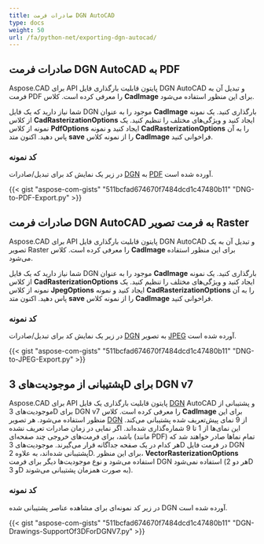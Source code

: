 ```yaml
---
title: صادرات فرمت DGN AutoCAD
type: docs
weight: 50
url: /fa/python-net/exporting-dgn-autocad/
---
```


## **صادرات فرمت DGN AutoCAD به PDF**

Aspose.CAD برای API پایتون قابلیت بارگذاری فایل DGN AutoCAD و تبدیل آن به فرمت PDF را معرفی کرده است. کلاس **CadImage** برای این منظور استفاده می‌شود.

شما نیاز دارید که یک فایل DGN موجود را به عنوان **CadImage** بارگذاری کنید. یک نمونه از کلاس **CadRasterizationOptions** ایجاد کنید و ویژگی‌های مختلف را تنظیم کنید. یک نمونه از کلاس **PdfOptions** ایجاد کنید و نمونه **CadRasterizationOptions** را به آن پاس دهید. اکنون متد **save** را از نمونه کلاس **CadImage** فراخوانی کنید.

### کد نمونه

در زیر یک نمایش کد برای تبدیل/صادرات [DGN](https://docs.fileformat.com/cad/dgn/) به [PDF](https://docs.fileformat.com/pdf/) آورده شده است.

{{< gist "aspose-com-gists" "511bcfad674670f7484dcd1c47480b11" "DNG-to-PDF-Export.py" >}}

## **صادرات فرمت DGN AutoCAD به فرمت تصویر Raster**

Aspose.CAD برای API پایتون قابلیت بارگذاری فایل DGN AutoCAD و تبدیل آن به یک تصویر Raster را معرفی کرده است. کلاس **CadImage** برای این منظور استفاده می‌شود.

شما نیاز دارید که یک فایل DGN موجود را به عنوان **CadImage** بارگذاری کنید. یک نمونه از کلاس **CadRasterizationOptions** ایجاد کنید و ویژگی‌های مختلف را تنظیم کنید. یک نمونه از کلاس **JpegOptions** ایجاد کنید و نمونه **CadRasterizationOptions** را به آن پاس دهید. اکنون متد **save** را از نمونه کلاس **CadImage** فراخوانی کنید.

### کد نمونه

در زیر یک نمایش کد برای تبدیل/صادرات [DGN](https://docs.fileformat.com/cad/dgn/) به تصویر [JPEG](https://docs.fileformat.com/image/jpeg/) آورده شده است.

{{< gist "aspose-com-gists" "511bcfad674670f7484dcd1c47480b11" "DNG-to-JPEG-Export.py" >}}

## **پشتیبانی از موجودیت‌های 3D برای DGN v7**

Aspose.CAD برای API پایتون قابلیت بارگذاری یک فایل [DGN](https://docs.fileformat.com/cad/dgn/) AutoCAD و پشتیبانی از موجودیت‌های 3D برای DGN v7 را معرفی کرده است. کلاس **CadImage** برای این منظور استفاده می‌شود. هر تصویر [DGN](https://docs.fileformat.com/cad/dgn/) از 9 نمای پیش‌تعریف شده پشتیبانی می‌کند. این نمای‌ها از 1 تا 9 شماره‌گذاری شده‌اند. اگر نمایی در زمان صادرات تعریف نشده باشد، برای فرمت‌های خروجی چند صفحه‌ای (مانند PDF) تمام نماها صادر خواهند شد که هر کدام در یک صفحه جداگانه قرار می‌گیرند. موجودیت‌های 3D در فرمت فایل DGN پشتیبانی شده‌اند، به علاوه 2D. برای این منظور، **VectorRasterizationOptions** استفاده می‌شود و نوع موجودیت‌ها دیگر برای فرمت DGN استفاده نمی‌شود (هر دو 2D و 3D به صورت همزمان پشتیبانی می‌شوند).

### کد نمونه

در زیر کد نمونه‌ای برای مشاهده عناصر پشتیبانی شده DGN آورده شده است.

{{< gist "aspose-com-gists" "511bcfad674670f7484dcd1c47480b11" "DGN-Drawings-SupportOf3DForDGNV7.py" >}}
